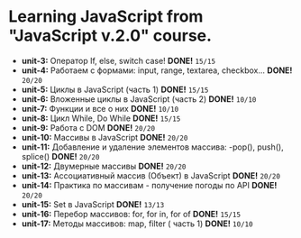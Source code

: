 # Learning JavaScript from "JavaScript v.2.0" course.

* **unit-3:** Оператор If, else, switch case! **DONE!** `15/15`
* **unit-4:** Работаем с формами: input, range, textarea, checkbox... **DONE!** `20/20`
* **unit-5:** Циклы в JavaScript (часть 1) **DONE!** `15/15`
* **unit-6:** Вложенные циклы в JavaScript (часть 2) **DONE!** `10/10`
* **unit-7:** Функции и все о них **DONE!** `10/10`
* **unit-8:** Цикл While, Do While **DONE!** `15/15`
* **unit-9:** Работа с DOM **DONE!** `20/20`
* **unit-10:** Массивы в JavaScript **DONE!** `20/20`
* **unit-11:** Добавление и удаление элементов массива: -pop(), push(), splice() **DONE!** `20/20`
* **unit-12:** Двумерные массивы **DONE!** `20/20`
* **unit-13:** Ассоциативный массив (Объект) в JavaScript **DONE!** `20/20`
* **unit-14:** Практика по массивам - получение погоды по API **DONE!** `20/20`
* **unit-15:** Set в JavaScript **DONE!** `13/13`
* **unit-16:** Перебор массивов: for, for in, for of **DONE!** `15/15`
* **unit-17:** Методы массивов: map, filter ( часть 1) **DONE!** `10/10`